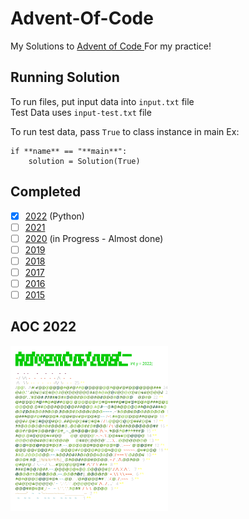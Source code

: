 # Advent-Of-Code

My Solutions to [Advent of Code ](https://adventofcode.com/)
For my practice!

## Running Solution

To run files, put input data into `input.txt` file  
Test Data uses `input-test.txt` file

To run test data, pass `True` to class instance in main
Ex:

```
if **name** == "**main**":
    solution = Solution(True)
```

## Completed

- [x] [2022](2022) (Python)
- [ ] [2021](2021)
- [ ] [2020](2020) (in Progress - Almost done)
- [ ] [2019](2019)
- [ ] [2018](2018)
- [ ] [2017](2017)
- [ ] [2016](2016)
- [ ] [2015](2015)

## AOC 2022

<a href="https://adventofcode.com"><img src="2022/calendar.svg" width="50%" /></a>
